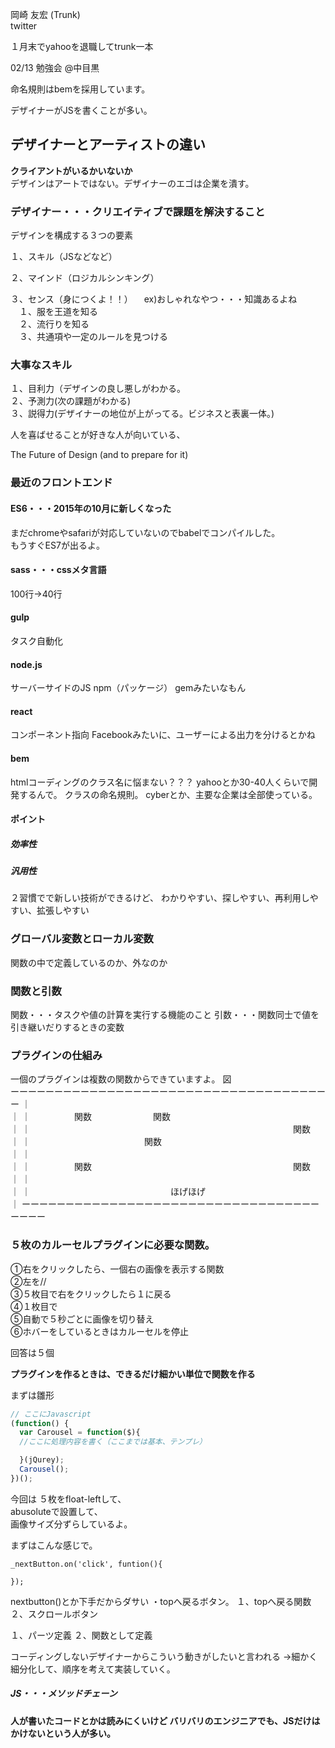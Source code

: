 
岡崎 友宏 (Trunk)  
twitter

１月末でyahooを退職してtrunk一本

02/13 勉強会 @中目黒

命名規則はbemを採用しています。

デザイナーがJSを書くことが多い。

## デザイナーとアーティストの違い
**クライアントがいるかいないか**  
デザインはアートではない。デザイナーのエゴは企業を潰す。

### デザイナー・・・クリエイティブで課題を解決すること

デザインを構成する３つの要素

１、スキル（JSなどなど）

２、マインド（ロジカルシンキング）

３、センス（身につくよ！！）
　ex)おしゃれなやつ・・・知識あるよね  
　１、服を王道を知る  
　２、流行りを知る  
　３、共通項や一定のルールを見つける  

### 大事なスキル
１、目利力（デザインの良し悪しがわかる。  
２、予測力(次の課題がわかる)   
３、説得力(デザイナーの地位が上がってる。ビジネスと表裏一体。)  

人を喜ばせることが好きな人が向いている、

The Future of Design (and to prepare for it)


### 最近のフロントエンド  
#### ES6・・・2015年の10月に新しくなった  
まだchromeやsafariが対応していないのでbabelでコンパイルした。  
もうすぐES7が出るよ。

#### sass・・・cssメタ言語
100行→40行

#### gulp
タスク自動化

#### node.js
サーバーサイドのJS
npm（パッケージ）
gemみたいなもん

#### react
コンポーネント指向
Facebookみたいに、ユーザーによる出力を分けるとかね

#### bem
htmlコーディングのクラス名に悩まない？？？
yahooとか30-40人くらいで開発するんで。
クラスの命名規則。
cyberとか、主要な企業は全部使っている。

#### ポイント
##### 効率性
##### 汎用性
２習慣でで新しい技術ができるけど、
わかりやすい、探しやすい、再利用しやすい、拡張しやすい



### グローバル変数とローカル変数
関数の中で定義しているのか、外なのか

### 関数と引数
関数・・・タスクや値の計算を実行する機能のこと
引数・・・関数同士で値を引き継いだりするときの変数

### プラグインの仕組み
一個のプラグインは複数の関数からできていますよ。
図  
ーーーーーーーーーーーーーーーーーーーーーーーーーーーーーーーーーーーーー
｜　　　　　　　　　　　　　　　　　　　　　　　　　　　　　　　　　　　　｜
｜　　　　　関数　　　　　　　関数　　　　　　　　　　　　　　　　　　　　｜
｜　　　　　　　　　　　　　　　　　　　　　　　　　　　　　　関数　　　　｜
｜　　　　　　　　　　　　　関数　　　　　　　　　　　　　　　　　　　　　｜
｜　　　　　　　　　　　　　　　　　　　　　　　　　　　　　　　　　　　　｜
｜　　　　　関数　　　　　　　　　　　　　　　　　　　　　　　関数　　　　｜
｜　　　　　　　　　　　　　　　　　　　　　　　　　　　　　　　　　　　　｜
｜　　　　　　　　　　　　　　　　ほげほげ　　　　　　　　　　　　　　　　｜
ーーーーーーーーーーーーーーーーーーーーーーーーーーーーーーーーーーーーーー


### ５枚のカルーセルプラグインに必要な関数。
①右をクリックしたら、一個右の画像を表示する関数  
②左を//  
③５枚目で右をクリックしたら１に戻る  
④１枚目で  
⑤自動で５秒ごとに画像を切り替え  
⑥ホバーをしているときはカルーセルを停止  

回答は５個

**プラグインを作るときは、できるだけ細かい単位で関数を作る**


まずは雛形

``` Javascript
// ここにJavascript
(function() {
  var Carousel = function($){
  //ここに処理内容を書く（ここまでは基本、テンプレ）

  }(jQurey);
  Carousel();
})();
```

今回は
５枚をfloat-leftして、  
abusoluteで設置して、  
画像サイズ分ずらしているよ。  

まずはこんな感じで。
``` JS
_nextButton.on('click', funtion(){

});
```


nextbutton()とか下手だからダサい
・topへ戻るボタン。 １、topへ戻る関数　２、スクロールボタン

１、パーツ定義
２、関数として定義

コーディングしないデザイナーからこういう動きがしたいと言われる
→細かく細分化して、順序を考えて実装していく。

##### JS・・・メソッドチェーン
**人が書いたコードとかは読みにくいけど
バリバリのエンジニアでも、JSだけはかけないという人が多い。**
